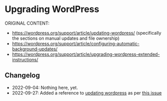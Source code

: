 # Upgrading WordPress

ORIGINAL CONTENT:
* https://wordpress.org/support/article/updating-wordpress/ (specifically the sections on manual updates and file ownership)
* https://wordpress.org/support/article/configuring-automatic-background-updates/
* https://wordpress.org/support/article/upgrading-wordpress-extended-instructions/

## Changelog

- 2022-09-04: Nothing here, yet.
- 2022-09-27: Added a reference to [updating wordpress](https://wordpress.org/support/article/updating-wordpress/) as per [this issue](https://github.com/WordPress/Documentation-Issue-Tracker/issues/79)
